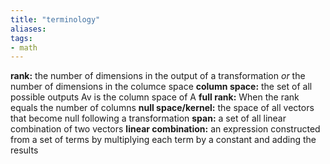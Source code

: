```yaml
---
title: "terminology"
aliases: 
tags: 
- math
---
```


**rank:** the number of dimensions in the output of a transformation *or* the number of dimensions in the columce space
**column space:** the set of all possible outputs Av is the column space of A
**full rank:** When the rank equals the number of columns
**null space/kernel:** the space of all vectors that become null following a transformation
 **span:** a set of all linear combination of two vectors
 **linear combination:** an expression constructed from a set of terms by multiplying each term by a constant and adding the results
 